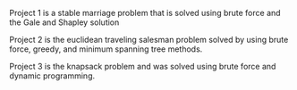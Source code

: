 Project 1 is a stable marriage problem that is solved using brute force and the Gale and Shapley solution 

Project 2 is the euclidean traveling salesman problem solved by using brute force, greedy, and minimum spanning tree methods. 

Project 3 is the knapsack problem and was solved using brute force and dynamic programming.

